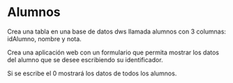 <h1>Alumnos</h1>
<p>Crea una tabla en una base de datos dws llamada alumnos con 3 columnas: idAlumno, nombre y nota. </p>
<p>Crea una aplicación web con un formulario que permita mostrar los datos del alumno que se desee escribiendo su identificador. </p>
<p>Si se escribe el 0 mostrará los datos de todos los alumnos.</p>

